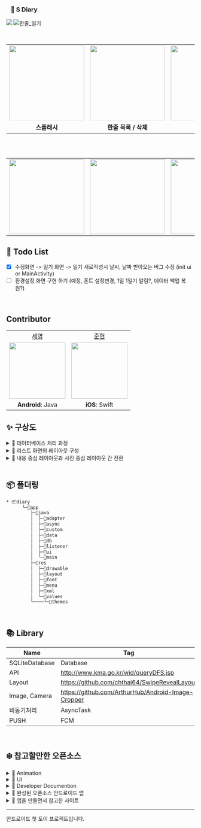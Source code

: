 
### &nbsp;&nbsp; :memo: S Diary

<img src="https://user-images.githubusercontent.com/54762273/158211853-a2abe691-6911-4775-9c93-ee549587b23b.png" align=left >

![한줄_일기](https://user-images.githubusercontent.com/54762273/159121684-c0d10d96-0fc7-430f-b72b-09d1dabecfca.png)

<br>

<table>
  <tr>
    <td><img width="200" src="https://user-images.githubusercontent.com/54762273/158201208-9709a785-f3c2-40bb-8607-667b6a4a96d5.gif"></td>
    <td><img width="200" src="https://user-images.githubusercontent.com/54762273/158209057-2397ca0e-0a13-4e84-b792-e694437b9674.gif"></td>
    <td><img width="200" src="https://user-images.githubusercontent.com/54762273/158202991-6734dd5f-9b5a-4015-9753-57ca258f621b.gif"></td>
    <td><img width="200" src="https://user-images.githubusercontent.com/54762273/158204639-b5a8b4c1-a85c-407a-aed5-59aa5aff0b3c.gif"></td>
    <td><img width="200" src="https://user-images.githubusercontent.com/54762273/158206651-b11304f0-4cfa-4a5f-aeac-e2d6465bc629.gif"></td>
  </tr>
  <tr>
    <td align="center"><b>스플래시</b></td>
    <td align="center"><b>한줄 목록 / 삭제</b></td>
    <td align="center"><b>오늘 한줄</b></td>
    <td align="center"><b>수정</b></td>
    <td align="center"><b>기분 통계</b></td>
  </tr>
</table>
<br>


<br>


<table>

 <tr>
    <td><img width="200" src="https://user-images.githubusercontent.com/54762273/158210078-a768bf47-1e74-44d8-980a-f49ade9705ac.jpg"></td>
    <td><img width="200" src="https://user-images.githubusercontent.com/54762273/158210083-c3d23489-6b88-46da-a207-e30bec48bc26.jpg"></td>
    <td><img width="200" src="https://user-images.githubusercontent.com/54762273/158210072-7b4e89ec-7681-4207-8608-18249188985e.jpg"></td>
  </tr>
</table>



## 💭  Todo List
- [x] 수정화면 -> 일기 화면 -> 일기 새로작성시 날씨, 날짜 받아오는 버그 수정 (init ui or MainActivity)
- [ ] 환경설정 화면 구현 하기 (예정, 폰트 설정변경, 1일 1일기 알림?, 데이터 백업 복원?)

<br>

## Contributor

<table align="center">
  <tr align="center">
    <td><a href="https://github.com/sey2">세영</a></td>
    <td><a href="https://github.com/xpexpe">준현</a></td>
  </tr>
  <tr align="center">
    <td><img src="https://github.com/sey2.png" width="150"></td>
    <td><img src="https://github.com/xpexpe.png" width="150"></td>
  </tr>
  <tr align="center">
      <tr align="center">
    <td><b>Android</b>: Java</a></td>
    <td><b>iOS</b>: Swift</a></td>
  </tr>
</table>

##  ✨ 구상도

<details markdown="1">

<summary>🐾 데이터베이스 처리 과정</summary>


![Untitled Diagram drawio (2)](https://user-images.githubusercontent.com/54762273/152700266-fbb13f71-0534-4f0e-92d0-9213893abbb7.png)

</details>



<details markdown="1">

<summary>🐾 리스트 화면의 레이아웃 구성</summary>

![Untitled Diagram drawio (4)](https://user-images.githubusercontent.com/54762273/152699690-08a44eea-20f6-4cc0-8852-196dd91d63d6.png)
</details>

<details markdown="1">
<summary>🐾 내용 중심 레이아웃과 사진 중심 레이아웃 간 전환</summary>

![Untitled Diagram drawio (6)](https://user-images.githubusercontent.com/54762273/152699956-28463685-ca76-4714-ac0b-e2e299c6a955.png)
</details>

<br>

## 📦 폴더링

```bash
* 📦diary
      └─📂app
         ├─📂java
         │  ├─📂adapter
         │  ├─📂async
         │  ├─📂custom
         │  ├─📂data
         │  ├─📂db
         │  ├─📂listener
         │  ├─📂ui
         │  └─📂main
         ├─📂res
         │  ├─📂drawable
         │  ├─📂layout
         │  ├─📂font
         │  ├─📂menu
         │  ├─📂xml
         │  └─📂values
         └────└─📂themes       
```

<br>

##  📚 Library

| Name |Tag |
|--|--|
| SQLiteDatabase | Database  |
|API| http://www.kma.go.kr/wid/queryDFS.jsp|
|Layout| https://github.com/chthai64/SwipeRevealLayout|
|Image, Camera|https://github.com/ArthurHub/Android-Image-Cropper|
|비동기처리|AsyncTask|
|PUSH| FCM |

<br>

## ❄️ 참고할만한 오픈소스
<details markdown="1">

<summary>📌 Animation </summary>
&nbsp;&nbsp;&nbsp;&nbsp;&nbsp;<a href = "https://github.com/daimajia/AndroidViewAnimations"> 📍 Animation </a>
</details>

<details markdown="1">

<summary>📌 UI </summary>

&nbsp;&nbsp;&nbsp;&nbsp;&nbsp;<a href = "https://appsnipp.com/tag/android-ui-design-elements/"> 📍  UI 템플릿  </a>

&nbsp;&nbsp;&nbsp;&nbsp;&nbsp;<a href = "https://coding-factory.tistory.com/209"> 📍오픈소스 UI (움짤로 되어 있고 원하는 기능을 쉽게 찾음</a>

&nbsp;&nbsp;&nbsp;&nbsp;&nbsp;<a href = "https://github.com/wasabeef/awesome-android-ui"> 📍깃 허브 오픈소스 UI 모음집 </a>

</details>

<details markdown="1">

<summary> 📌 Developer Documention </summary>
&nbsp;&nbsp;&nbsp;&nbsp;&nbsp;<a href = "https://developers-kr.googleblog.com/2015/06/designsupport.html"> 📍 Google Developers Korea</a>
</details>

<details markdown="1">

<summary> 📌 완성된 오픈소스 안드로이드 앱</summary>
&nbsp;&nbsp;&nbsp;&nbsp;&nbsp;<a href = "https://blog.aritraroy.in/20-awesome-open-source-android-apps-to-boost-your-development-skills-b62832cf0fa4"> 📍 오픈소스 안드로이드 앱 모음</a>
</details>

<details markdown="1">

<summary>📌 앱을 만들면서 참고한 사이트  </summary>
&nbsp;&nbsp;&nbsp;&nbsp;&nbsp;<a href = "https://droidbyme.medium.com/android-recyclerview-with-swipe-layout-ec62caedf694"> 📍 SwipeLayout </a>
</details>


---

안드로이드 첫 토이 프로젝트입니다.









